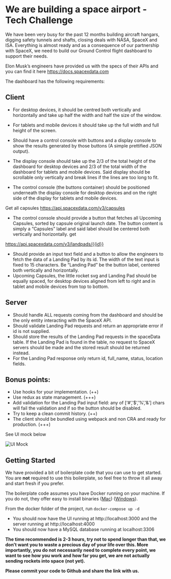 # We are building a space airport - Tech Challenge

We have been very busy for the past 12 months building aircraft hangars, digging safety tunnels and shafts, closing deals with NASA, SpaceX and ISA. Everything is almost ready and as a consequence of our partnership with SpaceX, we need to build our Ground Control flight dashboard to support their needs.

Elon Musk’s engineers have provided us with the specs of their APIs and you can find it here https://docs.spacexdata.com

The dashboard has the following requirements:

## Client

- For desktop devices, it should be centred both vertically and horizontally and take up half the width and half the size of the window.
- For tablets and mobile devices it should take up the full width and full height of the screen.
- Should have a control console with buttons and a display console to show the results generated by those buttons (A simple prettified JSON output).
- The display console should take up the 2/3 of the total height of the dashboard for desktop devices and 2/3 of the total width of the dashboard for tablets and mobile devices. Said display should be scrollable only vertically and break lines if the lines are too long to fit.

- The control console (the buttons container) should be positioned underneath the display console for desktop devices and on the right side of the display for tablets and mobile devices.

Get all capsules
https://api.spacexdata.com/v3/capsules

- The control console should provide a button that fetches all Upcoming Capsules, sorted by capsule original launch date. The button content is simply a “Capsules” label and said label should be centered both vertically and horizontally.
  get

https://api.spacexdata.com/v3/landpads/{{id}}

- Should provide an input text field and a button to allow the engineers to fetch the data of a Landing Pad by its id. The width of the text input is fixed to 15 characters. Be “Landing Pad” be the button label, centered both vertically and horizontally.
- Upcoming Capsules, the little rocket svg and Landing Pad should be equally spaced, for desktop devices aligned from left to right and in tablet and mobile devices from top to bottom.

## Server

- Should handle ALL requests coming from the dashboard and should be the only entity interacting with the SpaceX API.
- Should validate Landing Pad requests and return an appropriate error if id is not supplied.
- Should store the results of the Landing Pad requests in the spaceData table. If the Landing Pad is found in the table, no request to SpaceX servers should be made and the stored result should be returned instead.
- For the Landing Pad response only return id, full_name, status, location fields.

## Bonus points:

- Use hooks for your implementation. (++)
- Use redux as state management. (+++)
- Add validation for the Landing Pad input field: any of [‘#’,’$’,’%’,’&’] chars will fail the validation and if so the button should be disabled.
- Try to keep a clean commit history. (++)
- The client should be bundled using webpack and non CRA and ready for production. (+++)

See UI mock below

![UI Mock](ui-mock.jpg)

## Getting Started

We have provided a bit of boilerplate code that you can use to get started. You are **not** required to use this boilerplate, so feel free to throw it all away and start fresh if you prefer.

The boilerplate code assumes you have Docker running on your machine. If you do not, they offer easy to install binaries ([Mac](https://docs.docker.com/docker-for-mac/install/)) ([Windows](https://docs.docker.com/docker-for-windows/install/)).

From the docker folder of the project, run `docker-compose up -d`

- You should now have the UI running at http://localhost:3000 and the server running at http://localhost:4000
- You should now have a MySQL database running at localhost:3306

**The time recommended is 2-3 hours, try not to spend longer than that, we don’t want you to waste a precious day of your life over this. More importantly, you do not necessarily need to complete every point, we want to see how you work and how far you get, we are not actually sending rockets into space (not yet).**

**Please commit your code to Github and share the link with us.**
